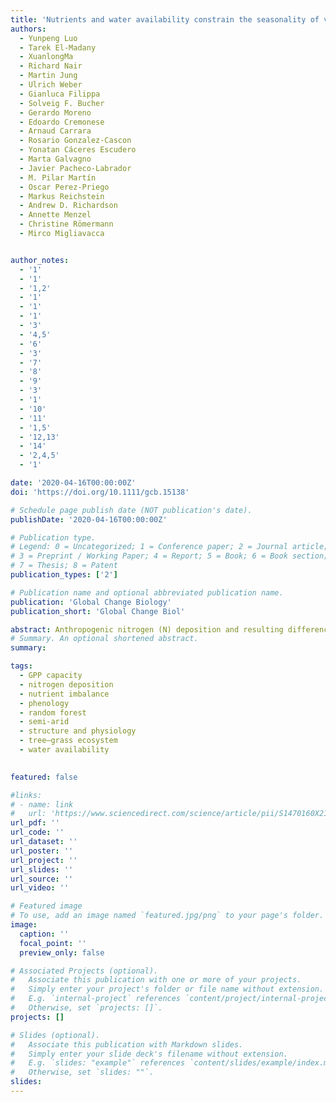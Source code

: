 ```yaml
---
title: 'Nutrients and water availability constrain the seasonality of vegetation activity in a Mediterranean ecosystem. Global Change Biology'
authors:
  - Yunpeng Luo
  - Tarek El-Madany
  - XuanlongMa
  - Richard Nair
  - Martin Jung
  - Ulrich Weber
  - Gianluca Filippa
  - Solveig F. Bucher
  - Gerardo Moreno
  - Edoardo Cremonese
  - Arnaud Carrara
  - Rosario Gonzalez-Cascon
  - Yonatan Cáceres Escudero
  - Marta Galvagno
  - Javier Pacheco-Labrador
  - M. Pilar Martín
  - Oscar Perez-Priego
  - Markus Reichstein
  - Andrew D. Richardson
  - Annette Menzel
  - Christine Römermann
  - Mirco Migliavacca


author_notes:
  - '1'
  - '1'
  - '1,2'
  - '1'
  - '1'
  - '1'
  - '3'
  - '4,5'
  - '6'
  - '3'
  - '7'
  - '8'
  - '9'
  - '3'
  - '1'
  - '10'
  - '11'
  - '1,5'
  - '12,13'
  - '14'
  - '2,4,5'
  - '1'

date: '2020-04-16T00:00:00Z'
doi: 'https://doi.org/10.1111/gcb.15138'

# Schedule page publish date (NOT publication's date).
publishDate: '2020-04-16T00:00:00Z'

# Publication type.
# Legend: 0 = Uncategorized; 1 = Conference paper; 2 = Journal article;
# 3 = Preprint / Working Paper; 4 = Report; 5 = Book; 6 = Book section;
# 7 = Thesis; 8 = Patent
publication_types: ['2']

# Publication name and optional abbreviated publication name.
publication: 'Global Change Biology'
publication_short: 'Global Change Biol'

abstract: Anthropogenic nitrogen (N) deposition and resulting differences in ecosystem N and phosphorus (P) ratios are expected to impact photosynthetic capacity, that is, maximum gross primary productivity (GPPmax). However, the interplay between N and P availability with other critical resources on seasonal dynamics of ecosystem productivity remains largely unknown. In a Mediterranean tree–grass ecosystem, we established three landscape-level (24 ha) nutrient addition treatments:N addition (NT), N and P addition (NPT), and a control site (CT). We analyzed the response of ecosystem to altered nutrient stoichiometry using eddy covariance fluxes measurements, satellite observations, and digital repeat photography. A set of metrics, including phenological transition dates (PTDs; timing of green-up and dry-down), slopes during green-up and dry-down period, and seasonal amplitude, were extracted from time series of GPPmax and used to represent the seasonality of vegetation activity. The seasonal amplitude of GPPmax was higher for NT and NPT than CT, which was attributed to changes in structure and physiology induced by fertilization. PTDs were mainly driven by rainfall and exhibited no significant differences among treatments during the green-up period. Yet, both fertilized sites senesced earlier during the dry-down period (17–19 days), which was more pronounced in the NT due to larger evapotranspiration and water usage. Fertilization also resulted in a faster increase in GPPmax during the green-up period and a sharper decline in GPPmax during the dry-down period, with less prominent decline response in NPT. Overall, we demonstrated seasonality of vegetation activity was altered after fertilization and the importance of nutrient–water interaction in such water-limited ecosystems. With the projected warming-drying trend, the positive effects of N fertilization induced by N deposition on GPPmax may be counteracted by an earlier and faster dry-down in particular in areas where the N:P ratio increases, with potential impact on the carbon cycle of water-limited ecosystems.
# Summary. An optional shortened abstract.
summary: 

tags:
  - GPP capacity
  - nitrogen deposition
  - nutrient imbalance
  - phenology
  - random forest
  - semi-arid
  - structure and physiology
  - tree–grass ecosystem
  - water availability

  
featured: false

#links:
# - name: link
#   url: 'https://www.sciencedirect.com/science/article/pii/S1470160X21006658'
url_pdf: ''
url_code: ''
url_dataset: ''
url_poster: ''
url_project: ''
url_slides: ''
url_source: ''
url_video: ''

# Featured image
# To use, add an image named `featured.jpg/png` to your page's folder.
image:
  caption: ''
  focal_point: ''
  preview_only: false

# Associated Projects (optional).
#   Associate this publication with one or more of your projects.
#   Simply enter your project's folder or file name without extension.
#   E.g. `internal-project` references `content/project/internal-project/index.md`.
#   Otherwise, set `projects: []`.
projects: []

# Slides (optional).
#   Associate this publication with Markdown slides.
#   Simply enter your slide deck's filename without extension.
#   E.g. `slides: "example"` references `content/slides/example/index.md`.
#   Otherwise, set `slides: ""`.
slides:
---
```


